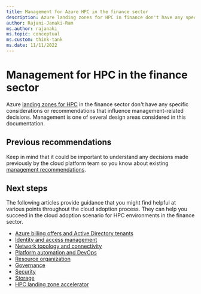 ```yaml
---
title: Management for Azure HPC in the finance sector
description: Azure landing zones for HPC in finance don't have any specific considerations or recommendations that influence management-related decisions.
author: Rajani-Janaki-Ram
ms.author: rajanaki
ms.topic: conceptual
ms.custom: think-tank
ms.date: 11/11/2022
---
```


# Management for HPC in the finance sector

Azure [landing zones for HPC](../ready.md) in the finance sector don't have any specific considerations or recommendations that influence management-related decisions. Management is one of several design areas considered in this documentation. 

## Previous recommendations 

Keep in mind that it could be important to understand any decisions made previously by the cloud platform team so you know about existing [management recommendations](../../../ready/landing-zone/design-area/management.md).

## Next steps

The following articles provide guidance that you might find helpful at various points throughout the cloud adoption process. They can help you succeed in the cloud adoption scenario for HPC environments in the finance sector.

- [Azure billing offers and Active Directory tenants](./azure-billing-active-directory-tenant.md)
- [Identity and access management](./identity-access-management.md)
- [Network topology and connectivity](./network-topology-connectivity.md)
- [Platform automation and DevOps](./platform-automation-devops.md)
- [Resource organization](./resource-organization.md)
- [Governance](./security-governance-compliance.md)
- [Security](./security.md)
- [Storage](./storage.md)
- [HPC landing zone accelerator](../azure-hpc-landing-zone-accelerator.md)
